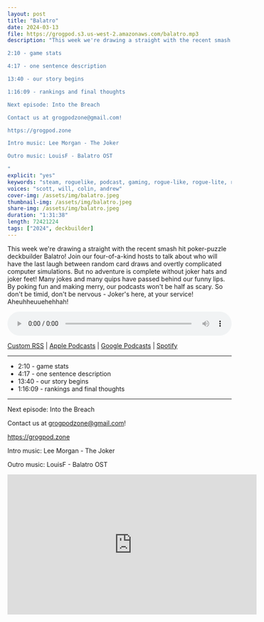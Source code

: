 ```yaml
---
layout: post
title: "Balatro"
date: 2024-03-13
file: https://grogpod.s3.us-west-2.amazonaws.com/balatro.mp3
description: "This week we're drawing a straight with the recent smash hit poker-puzzle deckbuilder Balatro! Join our four-of-a-kind hosts to talk about who will have the last laugh between random card draws and overtly complicated computer simulations. But no adventure is complete without joker hats and joker feet! Many jokes and many quips have passed behind our funny lips. By poking fun and making merry, our podcasts won't be half as scary. So don't be timid, don't be nervous - Joker's here, at your service! Aheuhheuuehehhah!

2:10 - game stats

4:17 - one sentence description

13:40 - our story begins

1:16:09 - rankings and final thoughts

Next episode: Into the Breach

Contact us at grogpodzone@gmail.com!

https://grogpod.zone

Intro music: Lee Morgan - The Joker

Outro music: LouisF - Balatro OST

"
explicit: "yes" 
keywords: "steam, roguelike, podcast, gaming, rogue-like, rogue-lite, roguelite"
voices: "scott, will, colin, andrew"
cover-img: /assets/img/balatro.jpeg
thumbnail-img: /assets/img/balatro.jpeg
share-img: /assets/img/balatro.jpeg
duration: "1:31:38"
length: 72421224 
tags: ["2024", deckbuilder]
---
```


This week we're drawing a straight with the recent smash hit poker-puzzle deckbuilder Balatro! Join our four-of-a-kind hosts to talk about who will have the last laugh between random card draws and overtly complicated computer simulations. But no adventure is complete without joker hats and joker feet! Many jokes and many quips have passed behind our funny lips. By poking fun and making merry, our podcasts won't be half as scary. So don't be timid, don't be nervous - Joker's here, at your service! Aheuhheuuehehhah!


<div class="container">
  <audio controls style="width: 100%;">
    <source src="https://grogpod.s3.us-west-2.amazonaws.com/balatro.mp3" type="audio/mpeg">
  </audio>
</div>

[Custom RSS](https://grogpod.zone/feed.xml) | [Apple Podcasts](https://podcasts.apple.com/us/podcast/grogpod/id1650474911) | [Google Podcasts](https://podcasts.google.com/feed/aHR0cHM6Ly9ncm9ncG9kLnpvbmUvZmVlZC54bWw) | [Spotify](https://open.spotify.com/show/655SEhPUWIC77oO3hILe0b)

---
*  2:10 - game stats
*  4:17 - one sentence description
*  13:40 - our story begins
*  1:16:09 - rankings and final thoughts

---



Next episode: Into the Breach

Contact us at grogpodzone@gmail.com!

https://grogpod.zone

Intro music: Lee Morgan - The Joker

Outro music: LouisF - Balatro OST

<div class="embed-responsive embed-responsive-16by9">
<iframe width="560" height="315" src="https://www.youtube.com/embed/5T267eduPu4" title="YouTube video player" frameborder="0" allow="accelerometer; autoplay; clipboard-write; encrypted-media; gyroscope; picture-in-picture" allowfullscreen></iframe>
</div>
